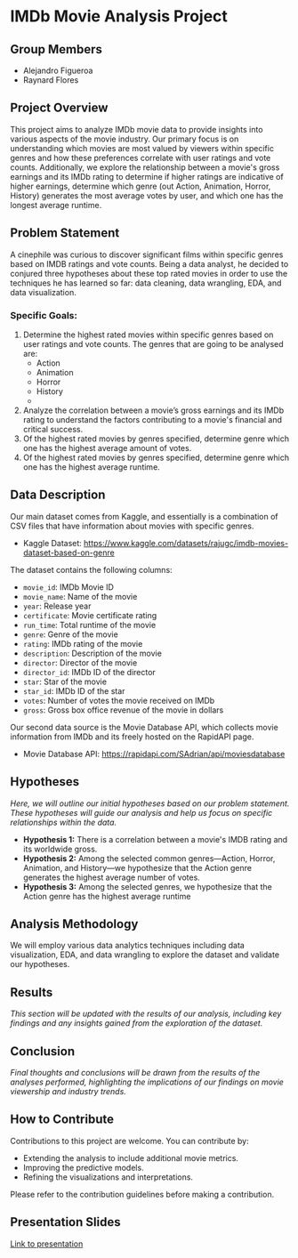 # IMDb Movie Analysis Project

## Group Members
- Alejandro Figueroa
- Raynard Flores
  
## Project Overview
This project aims to analyze IMDb movie data to provide insights into various aspects of the movie industry. Our primary focus is on understanding which movies are most valued by viewers within specific genres and how these preferences correlate with user ratings and vote counts. Additionally, we explore the relationship between a movie's gross earnings and its IMDb rating to determine if higher ratings are indicative of higher earnings, determine which genre (out Action, Animation, Horror, History) generates the most average votes by user, and which one has the longest average runtime.

## Problem Statement
A cinephile was curious to discover significant films within specific genres based on IMDB ratings and vote counts. Being a data analyst, he decided to conjured three hypotheses about these top rated movies in order to use
the techniques he has learned so far: data cleaning, data wrangling, EDA, and data visualization. 

### Specific Goals:
1. Determine the highest rated movies within specific genres based on user ratings and vote counts. The genres that are going to be analysed are:
   - Action
   - Animation
   - Horror
   - History
   - 
2. Analyze the correlation between a movie’s gross earnings and its IMDb rating to understand the factors contributing to a movie's financial and critical success.
3. Of the highest rated movies by genres specified, determine genre which one has the highest average amount of votes.
4. Of the highest rated movies by genres specified, determine genre which one has the highest average runtime.

## Data Description
Our main dataset comes from Kaggle, and essentially is a combination of CSV files that have information about movies with specific genres. 

 - Kaggle Dataset: https://www.kaggle.com/datasets/rajugc/imdb-movies-dataset-based-on-genre

The dataset contains the following columns:
- `movie_id`: IMDb Movie ID
- `movie_name`: Name of the movie
- `year`: Release year
- `certificate`: Movie certificate rating
- `run_time`: Total runtime of the movie
- `genre`: Genre of the movie
- `rating`: IMDb rating of the movie
- `description`: Description of the movie
- `director`: Director of the movie
- `director_id`: IMDb ID of the director
- `star`: Star of the movie
- `star_id`: IMDb ID of the star
- `votes`: Number of votes the movie received on IMDb
- `gross`: Gross box office revenue of the movie in dollars

Our second data source is the Movie Database API, which collects movie information from IMDb and its freely hosted on the RapidAPI page.

  - Movie Database API: https://rapidapi.com/SAdrian/api/moviesdatabase

## Hypotheses
*Here, we will outline our initial hypotheses based on our problem statement. These hypotheses will guide our analysis and help us focus on specific relationships within the data.*

- **Hypothesis 1:** There is a correlation between a movie's IMDB rating and its worldwide gross.
- **Hypothesis 2:** Among the selected common genres—Action, Horror, Animation, and History—we hypothesize that the Action genre generates the highest average number of votes.
- **Hypothesis 3:** Among the selected genres, we hypothesize that the Action genre has the highest average runtime

## Analysis Methodology
We will employ various data analytics techniques including data visualization, EDA, and data wrangling to explore the dataset and validate our hypotheses.

## Results
*This section will be updated with the results of our analysis, including key findings and any insights gained from the exploration of the dataset.*

## Conclusion
*Final thoughts and conclusions will be drawn from the results of the analyses performed, highlighting the implications of our findings on movie viewership and industry trends.*

## How to Contribute
Contributions to this project are welcome. You can contribute by:
- Extending the analysis to include additional movie metrics.
- Improving the predictive models.
- Refining the visualizations and interpretations.

Please refer to the contribution guidelines before making a contribution.

## Presentation Slides
[Link to presentation](https://docs.google.com/presentation/d/1ATmncnO1b7QPUmGnZ4c7Y8uMyYl-sD0tpf9TJMTSLbw/edit?usp=sharing)
